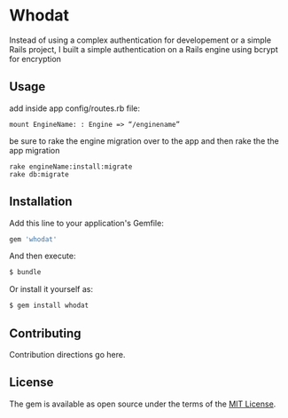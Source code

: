 # Whodat
Instead of using a complex authentication for developement or
 a simple Rails project, I built a simple authentication on a
 Rails engine using bcrypt for encryption

## Usage

add inside app config/routes.rb file:
```
mount EngineName: : Engine => “/enginename”
```

be sure to rake the engine migration over to the app and then
rake the the app migration
```
rake engineName:install:migrate
rake db:migrate
```

## Installation
Add this line to your application's Gemfile:

```ruby
gem 'whodat'
```

And then execute:
```bash
$ bundle
```

Or install it yourself as:
```bash
$ gem install whodat
```

## Contributing
Contribution directions go here.

## License
The gem is available as open source under the terms of the [MIT License](https://opensource.org/licenses/MIT).
